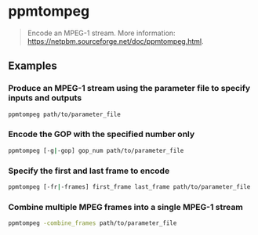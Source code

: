 # ppmtompeg

> Encode an MPEG-1 stream. More information: <https://netpbm.sourceforge.net/doc/ppmtompeg.html>.

## Examples

### Produce an MPEG-1 stream using the parameter file to specify inputs and outputs

```bash
ppmtompeg path/to/parameter_file
```

### Encode the GOP with the specified number only

```bash
ppmtompeg [-g|-gop] gop_num path/to/parameter_file
```

### Specify the first and last frame to encode

```bash
ppmtompeg [-fr|-frames] first_frame last_frame path/to/parameter_file
```

### Combine multiple MPEG frames into a single MPEG-1 stream

```bash
ppmtompeg -combine_frames path/to/parameter_file
```
